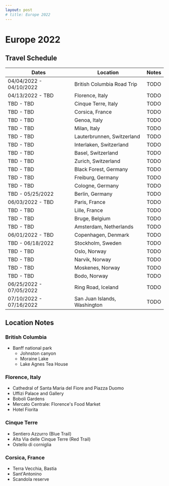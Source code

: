 ```yaml
---
layout: post
# title: Europe 2022
---
```


# Europe 2022

## Travel Schedule

| Dates         | Location      | Notes |
| ------------- | ------------- | ----- |
| 04/04/2022 - 04/10/2022 | British Columbia Road Trip | TODO |
| 04/13/2022 - TBD  | Florence, Italy | TODO |
| TBD - TBD  | Cinque Terre, Italy | TODO |
| TBD - TBD | Corsica, France | TODO |
| TBD - TBD | Genoa, Italy | TODO |
| TBD - TBD | Milan, Italy | TODO |
| TBD - TBD | Lauterbrunnen, Switzerland | TODO | 
| TBD - TBD | Interlaken, Switzerland | TODO |
| TBD - TBD | Basel, Switzerland | TODO |
| TBD - TBD | Zurich, Switzerland | TODO |
| TBD - TBD | Black Forest, Germany | TODO |
| TBD - TBD | Freiburg, Germany | TODO |
| TBD - TBD | Cologne, Germany | TODO |
| TBD - 05/25/2022 | Berlin, Germany | TODO |
| 06/03/2022 - TBD | Paris, France | TODO |
| TBD - TBD | Lille, France | TODO |
| TBD - TBD | Bruge, Belgium | TODO |
| TBD - TBD | Amsterdam, Netherlands | TODO |
| 06/01/2022 - TBD | Copenhagen, Denmark | TODO |
| TBD - 06/18/2022 | Stockholm, Sweden | TODO |
| TBD - TBD | Oslo, Norway | TODO |
| TBD - TBD | Narvik, Norway | TODO |
| TBD - TBD | Moskenes, Norway | TODO |
| TBD - TBD | Bodo, Norway | TODO |
| 06/25/2022 - 07/05/2022 | Ring Road, Iceland | TODO |
| 07/10/2022 - 07/16/2022 | San Juan Islands, Washington | TODO |

<!-- | 07/10/2022 - 07/16/2022 | St. Pete, Floria | TODO | -->


## Location Notes

### British Columbia

- Banff national park
    - Johnston canyon
    - Moraine Lake
    - Lake Agnes Tea House

### Florence, Italy

- Cathedral of Santa Maria del Fiore and Piazza Duomo
- Uffizi Palace and Gallery
- Boboli Gardens
- Mercato Centrale: Florence's Food Market
- Hotel Fiorita

### Cinque Terre

- Sentiero Azzurro (Blue Trail)
- Alta Via delle Cinque Terre (Red Trail)
- Ostello di corniglia

### Corsica, France

- Terra Vecchia, Bastia
- Sant'Antonino
- Scandola reserve
<!-- https://www.tripadvisor.com/AttractionProductReview-g187139-d23796770-Sea_walk_in_the_Scandola_Reserve_and_Calanques_de_Piana-Corsica.html >
### Genoa, Italy
### Milan, Italy
### Lauterbrunnen, Switzerland
### Interlaken, Switzerland
### Basel, Switzerland 
### Zurich, Switzerland
### Black Forest, Germany
### Freiburg, Germany
### Cologne, Germany
### Berlin, Germany
### Paris, France
### Lille, France
### Bruge, Belgium
### Amsterdam, Netherlands
### Copenhagen, Denmark
### Stockholm, Sweden
### Oslo, Norway
### Narvik, Norway
### Moskenes, Norway
### Bodo, Norway
### Ring Road, Iceland
### San Juan Islands, Washington

<!-- # salzberg salt mine, slides, underwater lake
# Neuschwanstein Castle
# fussen
# dachau
# chamonix
# rhine: basel, freiburg, black forest, zurich, cologne
# bruge: artwork, canals
# narvik 
# Pilatus -->


